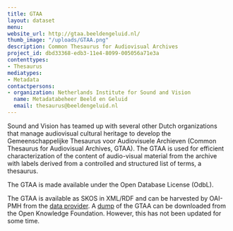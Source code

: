 ```yaml
---
title: GTAA
layout: dataset
menu: 
website_url: http://gtaa.beeldengeluid.nl/
thumb_image: "/uploads/GTAA.png"
description: Common Thesaurus for Audiovisual Archives
project_id: dbd33368-edb3-11e4-8099-005056a71e3a
contenttypes:
- Thesaurus
mediatypes:
- Metadata
contactpersons:
- organization: Netherlands Institute for Sound and Vision
  name: Metadatabeheer Beeld en Geluid
  email: thesaurus@beeldengeluid.nl
---
```


Sound and Vision has teamed up with several other Dutch organizations that manage audiovisual cultural heritage to develop the Gemeenschappelijke Thesaurus voor Audiovisuele Archieven (Common Thesaurus for Audiovisual Archives, GTAA). The GTAA is used for efficient characterization of the content of audio-visual material from the archive with labels derived from a controlled and structured list of terms, a thesaurus.

The GTAA is made available under the Open Database License (OdbL).

The GTAA is available as SKOS in XML/RDF and can be harvested by OAI-PMH from the [data provider](http://openskos.beeldengeluid.nl/oai-pmh/?verb=ListRecords&metadataPrefix=oai_rdf&set=beng:gtaa). A [dump](http://datahub.io/dataset/gemeenschappelijke-thesaurus-audiovisuele-archieven) of the GTAA can be downloaded from the Open Knowledge Foundation. However, this has not been updated for some time.
